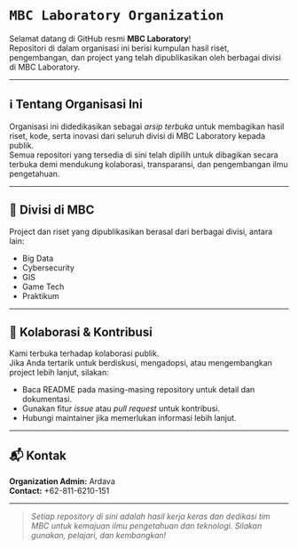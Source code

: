 # `MBC Laboratory Organization`

Selamat datang di GitHub resmi **MBC Laboratory**!  
Repositori di dalam organisasi ini berisi kumpulan hasil riset, pengembangan, dan project yang telah dipublikasikan oleh berbagai divisi di MBC Laboratory.

---

## ℹ️ Tentang Organisasi Ini

Organisasi ini didedikasikan sebagai _arsip terbuka_ untuk membagikan hasil riset, kode, serta inovasi dari seluruh divisi di MBC Laboratory kepada publik.  
Semua repositori yang tersedia di sini telah dipilih untuk dibagikan secara terbuka demi mendukung kolaborasi, transparansi, dan pengembangan ilmu pengetahuan.

---

## 📂 Divisi di MBC

Project dan riset yang dipublikasikan berasal dari berbagai divisi, antara lain:

- Big Data
- Cybersecurity
- GIS
- Game Tech
- Praktikum

---

## 🤝 Kolaborasi & Kontribusi

Kami terbuka terhadap kolaborasi publik.  
Jika Anda tertarik untuk berdiskusi, mengadopsi, atau mengembangkan project lebih lanjut, silakan:

- Baca README pada masing-masing repository untuk detail dan dokumentasi.
- Gunakan fitur _issue_ atau _pull request_ untuk kontribusi.
- Hubungi maintainer jika memerlukan informasi lebih lanjut.

---

## 📬 Kontak

**Organization Admin:** Ardava  
**Contact:** +62-811-6210-151

---

> _Setiap repository di sini adalah hasil kerja keras dan dedikasi tim MBC untuk kemajuan ilmu pengetahuan dan teknologi. Silakan gunakan, pelajari, dan kembangkan!_
